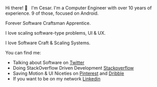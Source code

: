 Hi there! 👋 &nbsp; I'm Cesar. I'm a Computer Engineer with over 10 years of experience. 9 of those, focused on Android.

Forever Software Craftsman Apprentice.

I love scaling software-type problems, UI & UX.

I love Software Craft & Scaling Systems.

You can find me: 

- Talking about Software on [Twitter](https://twitter.com/cesards_)
- Doing StackOverflow Driven Development [Stackoverflow](https://stackoverflow.com/users/689723/cesards)
- Saving Motion & UI Niceties on [Pinterest](https://www.pinterest.com/cesards_/boards) and [Dribble](https://dribbble.com/cesards/collections)
- If you want to be on my network [Linkedin](https://www.linkedin.com/in/cesards/)
